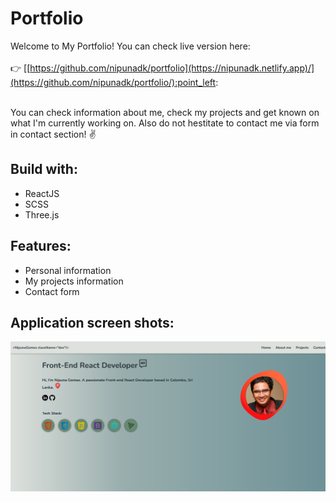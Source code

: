 # Portfolio

Welcome to My Portfolio! You can check live version here:<br /><br />
:point_right: [[https://github.com/nipunadk/portfolio](https://nipunadk.netlify.app)/](https://github.com/nipunadk/portfolio/):point_left: <br /><br />

You can check information about me, check my projects and get known on what I'm currently working on. Also do not hestitate to contact me via form in contact section! :v:


## Build with:

+ ReactJS
+ SCSS
+ Three.js

## Features:
+ Personal information
+ My projects information
+ Contact form

 ## Application screen shots:
 
 ![Page screenshots](https://github.com/nipunadk/portfolio/blob/v1.0/portfolio-main/src/public/img/preview.PNG)

